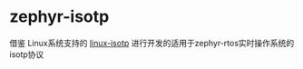 <!--
 * @Author       : Eacher
 * @Date         : 2024-07-19 16:32:02
 * @LastEditTime : 2024-07-19 17:19:41
 * @LastEditors  : Eacher
 * --------------------------------------------------------------------------------<
 * @Description  : 
 * --------------------------------------------------------------------------------<
 * @FilePath     : /20yyq/zephyr-isotp/README.md
-->
# zephyr-isotp
借鉴 Linux系统支持的 [linux-isotp](https://github.com/hartkopp/can-isotp.git) 进行开发的适用于zephyr-rtos实时操作系统的isotp协议
